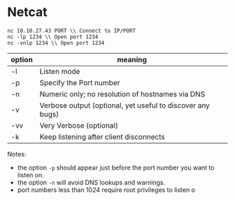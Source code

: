 # Netcat

```
nc 10.10.27.43 PORT \\ Connect to IP/PORT
nc -lp 1234 \\ Open port 1234
nc -vnlp 1234 \\ Open port 1234 
```

| option | meaning                                                    |
| ------ | ---------------------------------------------------------- |
| -l     | Listen mode                                                |
| -p     | Specify the Port number                                    |
| -n     | Numeric only; no resolution of hostnames via DNS           |
| -v     | Verbose output (optional, yet useful to discover any bugs) |
| -vv    | Very Verbose (optional)                                    |
| -k     | Keep listening after client disconnects                    |



Notes:

* the option `-p` should appear just before the port number you want to listen on.
* the option `-n` will avoid DNS lookups and warnings.
* port numbers less than 1024 require root privileges to listen o
